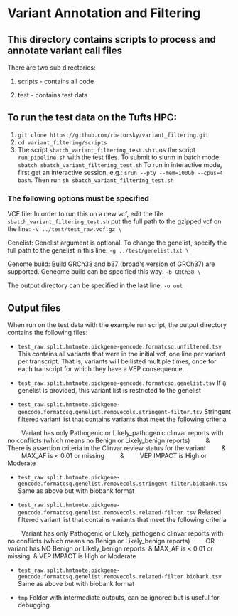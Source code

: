 # Variant Annotation and Filtering

## This directory contains scripts to process and annotate variant call files

There are two sub directories:
1) scripts - contains all code

2) test - contains test data

## To run the test data on the Tufts HPC:

1. `git clone https://github.com/rbatorsky/variant_filtering.git`
2. `cd variant_filtering/scripts`
3. The script `sbatch_variant_filtering_test.sh` runs the script `run_pipeline.sh` with the test files. To submit to slurm in batch mode: `sbatch sbatch_variant_filtering_test.sh` To run in interactive mode, first get an interactive session, e.g.: `srun --pty --mem=100Gb --cpus=4 bash`.
Then run `sh sbatch_variant_filtering_test.sh`

### The following options must be specified
VCF file:
In order to run this on a new vcf, edit the file `sbatch_variant_filtering_test.sh` put the full path to the gzipped vcf on the line:
`-v ../test/test_raw.vcf.gz \`

Genelist:
Genelist argument is optional.
To change the genelist, specify the full path to the genelist in this line:
`-g ../test/genelist.txt \`

Genome build:
Build GRCh38 and b37 (broad's version of GRCh37) are supported.
Geneome build can be specified this way:
`-b GRCh38 \`

The output directory can be specified in the last line:
`-o out`

## Output files

When run on the test data with the example run script, the output directory contains the following files:
- `test_raw.split.hmtnote.pickgene-gencode.formatcsq.unfiltered.tsv`
This contains all variants that were in the initial vcf, one line per variant per transcript.
That is, variants will be listed multiple times, once for each transcript for which they have a VEP consequence.

- `test_raw.split.hmtnote.pickgene-gencode.formatcsq.genelist.tsv`
If a genelist is provided, this variant list is restricted to the genelist

- `test_raw.split.hmtnote.pickgene-gencode.formatcsq.genelist.removecols.stringent-filter.tsv`
Stringent filtered variant list that contains variants that meet the following criteria

        Variant has only Pathogenic or Likely_pathogenic clinvar reports with no conflicts (which means no Benign or Likely_benign reports)
        &
        There is assertion criteria in the Clinvar review status for the variant
        &
        MAX_AF is < 0.01 or missing
        &
        VEP IMPACT is High or Moderate

- `test_raw.split.hmtnote.pickgene-gencode.formatcsq.genelist.removecols.stringent-filter.biobank.tsv` 
Same as above but with biobank format

- `test_raw.split.hmtnote.pickgene-gencode.formatcsq.genelist.removecols.relaxed-filter.tsv`
Relaxed filtered variant list that contains variants that meet the following criteria

        Variant has only Pathogenic or Likely_pathogenic clinvar reports with no conflicts (which means no Benign or Likely_benign reports)
        OR
        variant has NO Benign or Likely_benign reports  & MAX_AF is < 0.01 or missing  & VEP IMPACT is High or Moderate

- `test_raw.split.hmtnote.pickgene-gencode.formatcsq.genelist.removecols.relaxed-filter.biobank.tsv` 
Same as above but with biobank format

- `tmp`
Folder with intermediate outputs, can be ignored but is useful for debugging.
